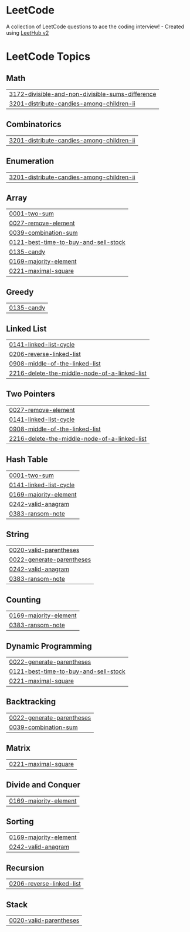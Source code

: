 # LeetCode
A collection of LeetCode questions to ace the coding interview! - Created using [LeetHub v2](https://github.com/arunbhardwaj/LeetHub-2.0)

<!---LeetCode Topics Start-->
# LeetCode Topics
## Math
|  |
| ------- |
| [3172-divisible-and-non-divisible-sums-difference](https://github.com/rprome/LeetCode/tree/master/3172-divisible-and-non-divisible-sums-difference) |
| [3201-distribute-candies-among-children-ii](https://github.com/rprome/LeetCode/tree/master/3201-distribute-candies-among-children-ii) |
## Combinatorics
|  |
| ------- |
| [3201-distribute-candies-among-children-ii](https://github.com/rprome/LeetCode/tree/master/3201-distribute-candies-among-children-ii) |
## Enumeration
|  |
| ------- |
| [3201-distribute-candies-among-children-ii](https://github.com/rprome/LeetCode/tree/master/3201-distribute-candies-among-children-ii) |
## Array
|  |
| ------- |
| [0001-two-sum](https://github.com/rprome/LeetCode/tree/master/0001-two-sum) |
| [0027-remove-element](https://github.com/rprome/LeetCode/tree/master/0027-remove-element) |
| [0039-combination-sum](https://github.com/rprome/LeetCode/tree/master/0039-combination-sum) |
| [0121-best-time-to-buy-and-sell-stock](https://github.com/rprome/LeetCode/tree/master/0121-best-time-to-buy-and-sell-stock) |
| [0135-candy](https://github.com/rprome/LeetCode/tree/master/0135-candy) |
| [0169-majority-element](https://github.com/rprome/LeetCode/tree/master/0169-majority-element) |
| [0221-maximal-square](https://github.com/rprome/LeetCode/tree/master/0221-maximal-square) |
## Greedy
|  |
| ------- |
| [0135-candy](https://github.com/rprome/LeetCode/tree/master/0135-candy) |
## Linked List
|  |
| ------- |
| [0141-linked-list-cycle](https://github.com/rprome/LeetCode/tree/master/0141-linked-list-cycle) |
| [0206-reverse-linked-list](https://github.com/rprome/LeetCode/tree/master/0206-reverse-linked-list) |
| [0908-middle-of-the-linked-list](https://github.com/rprome/LeetCode/tree/master/0908-middle-of-the-linked-list) |
| [2216-delete-the-middle-node-of-a-linked-list](https://github.com/rprome/LeetCode/tree/master/2216-delete-the-middle-node-of-a-linked-list) |
## Two Pointers
|  |
| ------- |
| [0027-remove-element](https://github.com/rprome/LeetCode/tree/master/0027-remove-element) |
| [0141-linked-list-cycle](https://github.com/rprome/LeetCode/tree/master/0141-linked-list-cycle) |
| [0908-middle-of-the-linked-list](https://github.com/rprome/LeetCode/tree/master/0908-middle-of-the-linked-list) |
| [2216-delete-the-middle-node-of-a-linked-list](https://github.com/rprome/LeetCode/tree/master/2216-delete-the-middle-node-of-a-linked-list) |
## Hash Table
|  |
| ------- |
| [0001-two-sum](https://github.com/rprome/LeetCode/tree/master/0001-two-sum) |
| [0141-linked-list-cycle](https://github.com/rprome/LeetCode/tree/master/0141-linked-list-cycle) |
| [0169-majority-element](https://github.com/rprome/LeetCode/tree/master/0169-majority-element) |
| [0242-valid-anagram](https://github.com/rprome/LeetCode/tree/master/0242-valid-anagram) |
| [0383-ransom-note](https://github.com/rprome/LeetCode/tree/master/0383-ransom-note) |
## String
|  |
| ------- |
| [0020-valid-parentheses](https://github.com/rprome/LeetCode/tree/master/0020-valid-parentheses) |
| [0022-generate-parentheses](https://github.com/rprome/LeetCode/tree/master/0022-generate-parentheses) |
| [0242-valid-anagram](https://github.com/rprome/LeetCode/tree/master/0242-valid-anagram) |
| [0383-ransom-note](https://github.com/rprome/LeetCode/tree/master/0383-ransom-note) |
## Counting
|  |
| ------- |
| [0169-majority-element](https://github.com/rprome/LeetCode/tree/master/0169-majority-element) |
| [0383-ransom-note](https://github.com/rprome/LeetCode/tree/master/0383-ransom-note) |
## Dynamic Programming
|  |
| ------- |
| [0022-generate-parentheses](https://github.com/rprome/LeetCode/tree/master/0022-generate-parentheses) |
| [0121-best-time-to-buy-and-sell-stock](https://github.com/rprome/LeetCode/tree/master/0121-best-time-to-buy-and-sell-stock) |
| [0221-maximal-square](https://github.com/rprome/LeetCode/tree/master/0221-maximal-square) |
## Backtracking
|  |
| ------- |
| [0022-generate-parentheses](https://github.com/rprome/LeetCode/tree/master/0022-generate-parentheses) |
| [0039-combination-sum](https://github.com/rprome/LeetCode/tree/master/0039-combination-sum) |
## Matrix
|  |
| ------- |
| [0221-maximal-square](https://github.com/rprome/LeetCode/tree/master/0221-maximal-square) |
## Divide and Conquer
|  |
| ------- |
| [0169-majority-element](https://github.com/rprome/LeetCode/tree/master/0169-majority-element) |
## Sorting
|  |
| ------- |
| [0169-majority-element](https://github.com/rprome/LeetCode/tree/master/0169-majority-element) |
| [0242-valid-anagram](https://github.com/rprome/LeetCode/tree/master/0242-valid-anagram) |
## Recursion
|  |
| ------- |
| [0206-reverse-linked-list](https://github.com/rprome/LeetCode/tree/master/0206-reverse-linked-list) |
## Stack
|  |
| ------- |
| [0020-valid-parentheses](https://github.com/rprome/LeetCode/tree/master/0020-valid-parentheses) |
<!---LeetCode Topics End-->